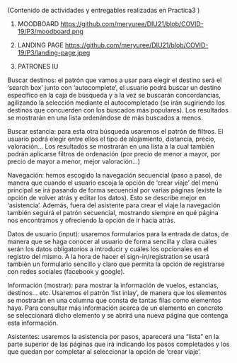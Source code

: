 (Contenido de actividades y entregables realizadas en Practica3 ) 

1. MOODBOARD
https://github.com/meryuree/DIU21/blob/COVID-19/P3/moodboard.png

2. LANDING PAGE
https://github.com/meryuree/DIU21/blob/COVID-19/P3/landing-page.jpeg

3. PATRONES IU

Buscar destinos: el patrón que vamos a usar para elegir el destino será el ‘search box’ junto con ‘autocomplete’, el usuario podrá buscar un destino específico en la caja de búsqueda y a la vez se buscarán concordancias, agilizando la selección mediante el autocompletado (se irán sugiriendo los destinos que concuerden con los buscados más populares). Los resultados se mostrarán en una lista ordenándose de más buscados a menos. 

Buscar estancia: para esta otra búsqueda usaremos el patrón de filtros. El usuario podrá elegir entre ellos el tipo de alojamiento, distancia, precio, valoración... Los resultados se mostrarán en una lista a la cual también podrán aplicarse filtros de ordenación (por precio de menor a mayor, por precio de mayor a menor, mejor valoración...) 

Navegación: hemos escogido la navegación secuencial (paso a paso), de manera que cuando el usuario escoja la opción de ‘crear viaje’ del menú principal se irá pasando de forma secuencial por varias páginas (existe la opción de volver atrás y editar los datos). Esto se describe mejor en ‘asistencia’. Además, fuera del asistente para crear el viaje la navegación también seguirá el patrón secuencial, mostrando siempre en qué página nos encontramos y ofreciendo la opción de ir hacia atrás. 

Datos de usuario (input): usaremos formularios para la entrada de datos, de manera que se haga conocer al usuario de forma sencilla y clara cuáles serán los datos obligatorios a introducir y cuáles los opcionales en el registro del mismo. A la hora de hacer el sign-in/registration se usará también un formulario sencillo y claro que permita la opción de registrarse con redes sociales (facebook y google). 

Información (mostrar): para mostrar la información de vuelos, estancias, destinos... etc. Usaremos el patrón ‘list inlay’, de manera que los elementos se mostrarán en una columna que consta de tantas filas como elementos haya. Para consultar más información acerca de un elemento en concreto se seleccionará dicho elemento y se abrirá una nueva página que contenga esta información. 

Asistentes: usaremos la asistencia por pasos, aparecerá una “lista” en la parte superior de las páginas que irá indicando los pasos completados y los que quedan por completar al seleccionar la opción de ‘crear viaje’. 

